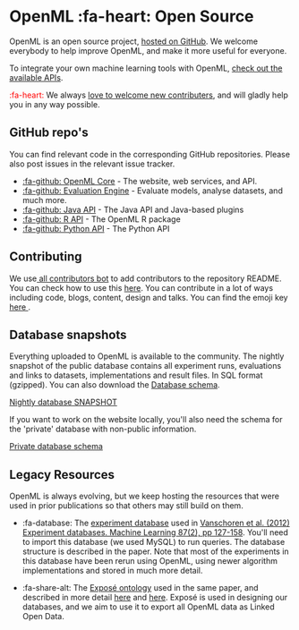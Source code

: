 <link rel="stylesheet" href="https://maxcdn.bootstrapcdn.com/font-awesome/4.6.1/css/font-awesome.min.css">

# OpenML :fa-heart: Open Source

OpenML is an open source project, <a href="https://github.com/openml">hosted on GitHub</a>. We welcome everybody to help improve OpenML, and make it more useful for everyone.

To integrate your own machine learning tools with OpenML, [check out the available APIs](../APIs).

<span style="color:red">:fa-heart:</span> We always [love to welcome new contributers](../Contributing), and will gladly help you in any way possible.


## GitHub repo's
You can find relevant code in the corresponding GitHub repositories. Please also post issues in the relevant issue tracker.

* <a href="https://github.com/openml/OpenML">:fa-github: OpenML Core</a> - The website, web services, and API.
* <a href="https://github.com/openml/EvaluationEngine">:fa-github: Evaluation Engine</a> - Evaluate models, analyse datasets, and much more.
* <a href="https://github.com/openml/java">:fa-github: Java API</a> - The Java API and Java-based plugins
* <a href="https://github.com/openml/r">:fa-github: R API</a> - The OpenML R package
* <a href="https://github.com/openml/python">:fa-github: Python API</a> - The Python API

## Contributing
We use<a href="https://github.com/all-contributors/all-contributors-bot"> all contributors bot</a> to add contributors to the repository README.  You can check how to use this <a href="https://allcontributors.org/docs/en/tooling">here</a>. You can contribute in a lot of ways including code, blogs, content, design and talks. You can find the emoji key<a href="https://allcontributors.org/docs/en/emoji-key"> here </a>.   

## Database snapshots
Everything uploaded to OpenML is available to the community. The nightly snapshot of the public database contains all experiment runs, evaluations and links to datasets, implementations and result files. In SQL format (gzipped). You can also download the <a href="https://www.openml.org/img/expdbschema2.png">Database schema</a>.

<a href="https://www.openml.org/downloads/ExpDB_SNAPSHOT.sql.gz" class="btn btn-primary"><i class="fa fa-cloud-download fa-lg"></i> Nightly database SNAPSHOT</a>

If you want to work on the website locally, you'll also need the schema for the 'private' database with non-public information.

<a href="https://www.openml.org/downloads/openml.sql" class="btn btn-primary"><i class="fa fa-cloud-download fa-lg"></i> Private database schema</a>

## Legacy Resources
OpenML is always evolving, but we keep hosting the resources that were used in prior publications so that others may still build on them.

* :fa-database: The <a href="https://www.openml.org/downloads/ExpDB2012.sql.gz">experiment database</a> used in <a href="http://link.springer.com/article/10.1007%2Fs10994-011-5277-0">Vanschoren et al. (2012) Experiment databases. Machine Learning 87(2), pp 127-158</a>. You'll need to import this database (we used MySQL) to run queries. The database structure is described in the paper. Note that most of the experiments in this database have been rerun using OpenML, using newer algorithm implementations and stored in much more detail.

* :fa-share-alt: The <a href="https://www.openml.org/downloads/expose.owl">Exposé ontology</a> used in the same paper, and described in more detail <a href="https://lirias.kuleuven.be/bitstream/123456789/273222/1/sokd10.pdf">here</a> and <a href="http://kt.ijs.si/janez_kranjc/dmo_jamboree/Expose.pdf">here</a>. Exposé is used in designing our databases, and we aim to use it to export all OpenML data as Linked Open Data.
